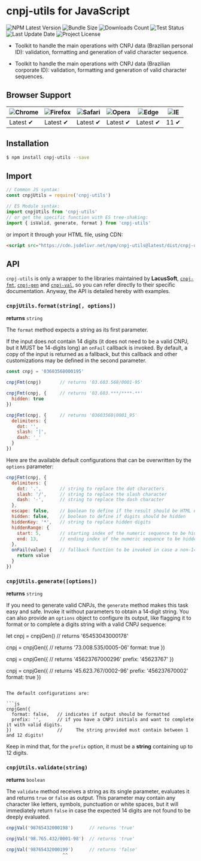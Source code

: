 # cnpj-utils for JavaScript

![NPM Latest Version](https://img.shields.io/npm/v/cnpj-utils)
![Bundle Size](https://img.shields.io/bundlephobia/min/cnpj-utils?label=bundle%20size)
![Downloads Count](https://img.shields.io/npm/dm/cnpj-utils.svg)
![Test Status](https://img.shields.io/github/actions/workflow/status/juliolmuller/cnpj-utils-js/release.yml?label=ci/cd)
![Last Update Date](https://img.shields.io/github/last-commit/juliolmuller/cnpj-utils-js)
![Project License](https://img.shields.io/github/license/juliolmuller/cnpj-utils-js)

- Toolkit to handle the main operations with CNPJ data (Brazilian personal ID): validation, formatting and generation of valid character sequence.
+ Toolkit to handle the main operations with CNPJ data (Brazilian corporate ID): validation, formatting and generation of valid character sequences.

## Browser Support

![Chrome](https://raw.github.com/alrra/browser-logos/master/src/chrome/chrome_48x48.png) | ![Firefox](https://raw.github.com/alrra/browser-logos/master/src/firefox/firefox_48x48.png) | ![Safari](https://raw.github.com/alrra/browser-logos/master/src/safari/safari_48x48.png) | ![Opera](https://raw.github.com/alrra/browser-logos/master/src/opera/opera_48x48.png) | ![Edge](https://raw.github.com/alrra/browser-logos/master/src/edge/edge_48x48.png) | ![IE](https://raw.github.com/alrra/browser-logos/master/src/archive/internet-explorer_9-11/internet-explorer_9-11_48x48.png) |
--- | --- | --- | --- | --- | --- |
Latest ✔ | Latest ✔ | Latest ✔ | Latest ✔ | Latest ✔ | 11 ✔ |

## Installation

```bash
$ npm install cnpj-utils --save
```

## Import

```js
// Common JS syntax:
const cnpjUtils = require('cnpj-utils')

// ES Module syntax:
import cnpjUtils from 'cnpj-utils'
// or get the specific function with ES tree-shaking:
import { isValid, generate, format } from 'cnpj-utils'
```

or import it through your HTML file, using CDN:

```html
<script src="https://cdn.jsdelivr.net/npm/cnpj-utils@latest/dist/cnpj-utils.min.js"></script>
```

## API

`cnpj-utils` is only a wrapper to the libraries maintained by **LacusSoft**, [`cnpj-fmt`](https://www.npmjs.com/package/@lacussoft/cnpj-fmt), [`cnpj-gen`](https://www.npmjs.com/package/@lacussoft/cnpj-gen) and [`cnpj-val`](https://www.npmjs.com/package/@lacussoft/cnpj-val), so you can refer directly to their specific documentation. Anyway, the API is detailed hereby with examples.

### `cnpjUtils.format(string[, options])`

**returns** `string`

The `format` method expects a string as its first parameter.

If the input does not contain 14 digits (it does not need to be a valid CNPJ, but it MUST be 14-digits long) an `onFail` callback is invoked. By default, a copy of the input is returned as a fallback, but this callback and other customizations may be defined in the second parameter.

```js
const cnpj = '03603568000195'

cnpjFmt(cnpj)       // returns '03.603.568/0001-95'

cnpjFmt(cnpj, {     // returns '03.603.***/****-**'
  hidden: true
})

cnpjFmt(cnpj, {     // returns '03603568|0001_95'
  delimiters: {
    dot: '',
    slash: '|',
    dash: '_'
  }
})
```

Here are the available default configurations that can be overwritten by the `options` parameter:

```js
cnpjFmt(cnpj, {
  delimiters: {
    dot: '.',       // string to replace the dot characters
    slash: '/',     // string to replace the slash character
    dash: '-',      // string to replace the dash character
  },
  escape: false,    // boolean to define if the result should be HTML escaped
  hidden: false,    // boolean to define if digits should be hidden
  hiddenKey: '*',   // string to replace hidden digits
  hiddenRange: {
    start: 5,       // starting index of the numeric sequence to be hidden (min 0)
    end: 13,        // ending index of the numeric sequence to be hidden (max 13)
  },
  onFail(value) {   // fallback function to be invoked in case a non-14-digits is passed
    return value
  }
})
```

### `cnpjUtils.generate([options])`

**returns** `string`

If you need to generate valid CNPJs, the `generate` method makes this task easy and safe. Invoke it without parameters to obtain a 14‑digit string. You can also provide an `options` object to configure its output, like flagging it to format or to complete a digits string with a valid CNPJ sequence:

let cnpj = cnpjGen()   // returns '65453043000178'

cnpj = cnpjGen({       // returns '73.008.535/0005-06'
  format: true
})

cnpj = cnpjGen({          // returns '45623767000296'
  prefix: '45623767'
})

cnpj = cnpjGen({          // returns '45.623.767/0002-96'
  prefix: '456237670002'
  format: true
})
```

The default configurations are:

```js
cnpjGen({
  format: false,   // indicates if output should be formatted
  prefix: '',      // if you have a CNPJ initials and want to complete it with valid digits.
})                 //     The string provided must contain between 1 and 12 digits!
```

Keep in mind that, for the `prefix` option, it must be a **string** containing up to 12 digits.

### `cnpjUtils.validate(string)`

**returns** `boolean`

The `validate` method receives a string as its single parameter, evaluates it and returns `true` or `false` as output. This parameter may contain any character like letters, symbols, punctuation or white spaces, but it will immediately return `false` in case the expected 14 digits are not found to be deeply evaluated.


```js
cnpjVal('98765432000198')      // returns 'true'

cnpjVal('98.765.432/0001-98')  // returns 'true'

cnpjVal('98765432000199')      // returns 'false'
                     ^^
```
